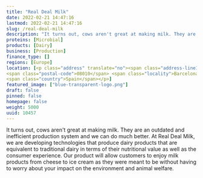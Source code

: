 ```yaml
---
title: "Real Deal Milk"
date: 2022-02-21 14:47:16
lastmod: 2022-02-21 14:47:16
slug: /real-deal-milk
description: "It turns out, cows aren't great at making milk. They are an outdated and inefficient production system and we can do much better. At Real Deal Milk, we are developing technologies that produce dairy products that are equivalent to traditional dairy in terms of their nutritional value as well as the consumer experience. Our product will allow customers to enjoy milk products from cheese to ice cream as they were meant to be without having to worry about your impact on the environment and animal welfare."
proteins: [Microbial]
products: [Dairy]
business: [Production]
finance_type: []
regions: [Europe]
location: [<p class="address" translate="no"><span class="address-line1">Ronda de Sant Pere 16</span><br>
<span class="postal-code">08010</span> <span class="locality">Barcelona</span> <span class="administrative-area">Catalunya</span><br>
<span class="country">Spain</span></p>]
featured_image: ["blue-transparent-logo.png"]
draft: false
pinned: false
homepage: false
weight: 5000
uuid: 10457
---
```

<p>It turns out, cows aren't great at making milk. They are an outdated and inefficient production system and we can do much better. At Real Deal Milk, we are developing technologies that produce dairy products that are equivalent to traditional dairy in terms of their nutritional value as well as the consumer experience. Our product will allow customers to enjoy milk products from cheese to ice cream as they were meant to be without having to worry about your impact on the environment and animal welfare.</p>
